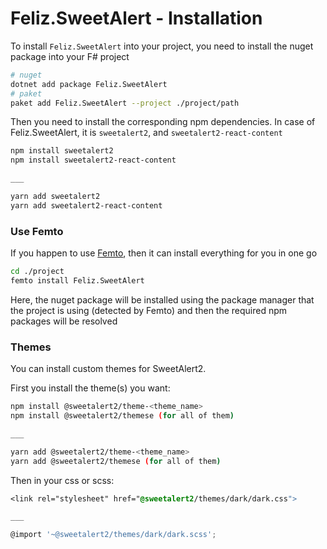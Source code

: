 # Feliz.SweetAlert - Installation

To install `Feliz.SweetAlert` into your project, you need to install the nuget package into your F# project
```bash
# nuget
dotnet add package Feliz.SweetAlert
# paket
paket add Feliz.SweetAlert --project ./project/path
```
Then you need to install the corresponding npm dependencies. In case of Feliz.SweetAlert, it is `sweetalert2`, and `sweetalert2-react-content`
```bash
npm install sweetalert2
npm install sweetalert2-react-content

___

yarn add sweetalert2
yarn add sweetalert2-react-content
```

### Use Femto

If you happen to use [Femto](https://github.com/Zaid-Ajaj/Femto), then it can install everything for you in one go
```bash
cd ./project
femto install Feliz.SweetAlert
```
Here, the nuget package will be installed using the package manager that the project is using (detected by Femto) and then the required npm packages will be resolved

### Themes

You can install custom themes for SweetAlert2.

First you install the theme(s) you want:
```bash
npm install @sweetalert2/theme-<theme_name>
npm install @sweetalert2/themese (for all of them)

___

yarn add @sweetalert2/theme-<theme_name>
yarn add @sweetalert2/themese (for all of them)
```

Then in your css or scss:

```css
<link rel="stylesheet" href="@sweetalert2/themes/dark/dark.css">

___

@import '~@sweetalert2/themes/dark/dark.scss';
```
